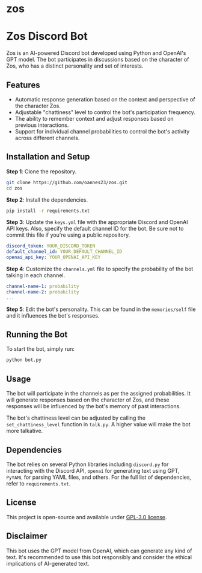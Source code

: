 # zos

# Zos Discord Bot

Zos is an AI-powered Discord bot developed using Python and OpenAI's GPT model. The bot participates in discussions based on the character of Zos, who has a distinct personality and set of interests.

## Features

- Automatic response generation based on the context and perspective of the character Zos.
- Adjustable "chattiness" level to control the bot's participation frequency.
- The ability to remember context and adjust responses based on previous interactions.
- Support for individual channel probabilities to control the bot's activity across different channels.

## Installation and Setup

**Step 1**: Clone the repository.

```bash
git clone https://github.com/oannes23/zos.git
cd zos
```

**Step 2**: Install the dependencies.

```bash
pip install -r requirements.txt
```

**Step 3**: Update the `keys.yml` file with the appropriate Discord and OpenAI API keys. Also, specify the default channel ID for the bot. Be sure not to commit this file if you're using a public repository.

```yaml
discord_token: YOUR_DISCORD_TOKEN
default_channel_id: YOUR_DEFAULT_CHANNEL_ID
openai_api_key: YOUR_OPENAI_API_KEY
```

**Step 4**: Customize the `channels.yml` file to specify the probability of the bot talking in each channel.

```yaml
channel-name-1: probability
channel-name-2: probability
...
```

**Step 5**: Edit the bot's personality. This can be found in the `memories/self` file and it influences the bot's responses.

## Running the Bot

To start the bot, simply run:

```bash
python bot.py
```

## Usage

The bot will participate in the channels as per the assigned probabilities. It will generate responses based on the character of Zos, and these responses will be influenced by the bot's memory of past interactions.

The bot's chattiness level can be adjusted by calling the `set_chattiness_level` function in `talk.py`. A higher value will make the bot more talkative.

## Dependencies

The bot relies on several Python libraries including `discord.py` for interacting with the Discord API, `openai` for generating text using GPT, `PyYAML` for parsing YAML files, and others. For the full list of dependencies, refer to `requirements.txt`.

## License

This project is open-source and available under [GPL-3.0 license](LICENSE).

## Disclaimer

This bot uses the GPT model from OpenAI, which can generate any kind of text. It's recommended to use this bot responsibly and consider the ethical implications of AI-generated text.
